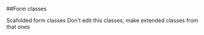 ##Form classes 

Scafolded form classes
Don't edit this classes, make extended classes from that ones
